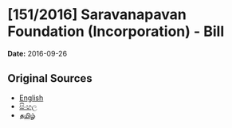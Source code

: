 # [151/2016] Saravanapavan Foundation (Incorporation) - Bill

**Date:** 2016-09-26

## Original Sources

- [English](https://documents.gov.lk/view/bills/2016/9/151-2016_E.pdf)
- [සිංහල](https://documents.gov.lk/view/bills/2016/9/151-2016_S.pdf)
- [தமிழ்](https://documents.gov.lk/view/bills/2016/9/151-2016_T.pdf)
